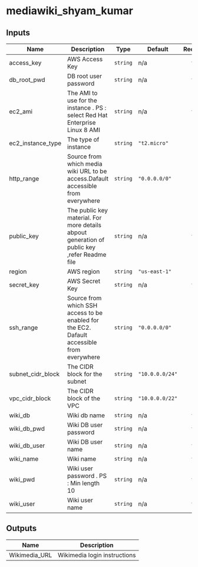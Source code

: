 # mediawiki_shyam_kumar



## Inputs

| Name | Description | Type | Default | Required |
|------|-------------|------|---------|:--------:|
| access\_key | AWS Access Key | `string` | n/a | yes |
| db\_root\_pwd | DB root user password | `string` | n/a | yes |
| ec2\_ami | The AMI to use for the instance . PS : select Red Hat Enterprise Linux 8  AMI | `string` | n/a | yes |
| ec2\_instance\_type | The type of instance | `string` | `"t2.micro"` | no |
| http\_range | Source from which media wiki URL to be access.Dafault accessible from everywhere | `string` | `"0.0.0.0/0"` | no |
| public\_key | The public key material. For more details abpout generation of public key ,refer Readme file | `string` | n/a | yes |
| region | AWS region | `string` | `"us-east-1"` | no |
| secret\_key | AWS Secret Key | `string` | n/a | yes |
| ssh\_range | Source from which SSH access to be enabled for the EC2. Dafault accessible from everywhere | `string` | `"0.0.0.0/0"` | no |
| subnet\_cidr\_block | The CIDR block for the subnet | `string` | `"10.0.0.0/24"` | no |
| vpc\_cidr\_block | The CIDR block of the VPC | `string` | `"10.0.0.0/22"` | no |
| wiki\_db | Wiki db name | `string` | n/a | yes |
| wiki\_db\_pwd | Wiki DB user password | `string` | n/a | yes |
| wiki\_db\_user | Wiki DB user name | `string` | n/a | yes |
| wiki\_name | Wiki name | `string` | n/a | yes |
| wiki\_pwd | Wiki user password . PS : Min length 10 | `string` | n/a | yes |
| wiki\_user | Wiki user name | `string` | n/a | yes |

## Outputs

| Name | Description |
|------|-------------|
| Wikimedia\_URL | Wikimedia login instructions |